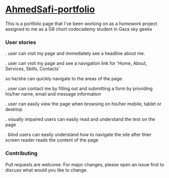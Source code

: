 # [AhmedSafi-portfolio](https://gsg-g8.github.io/AhmedSafi-portfolio/)

This is a portfolio page that I've been working on as a homework project assigned to me as a G8 chort codecademy student in Gaza sky geeks

### User stories 

. user can visit my page and immediately see a headline about me.

. user can  visit my page and see a navigation link for 'Home, About, Services, Skills, Contacts'

   so he/she can quickly navigate to the areas of the page.

. user can contact me by filling out and submitting a form by providing his/her name, email and message information

. user can  easily view the page when browsing on his/her mobile, tablet or desktop

. visually impaired users can easily read and understand the text on the page

. blind users can easily understand how to navigate the site after thier screen reader reads  the content of the page

    
### Contributing

Pull requests are welcome. For major changes, please open an issue first to discuss what would you like to change.
 
